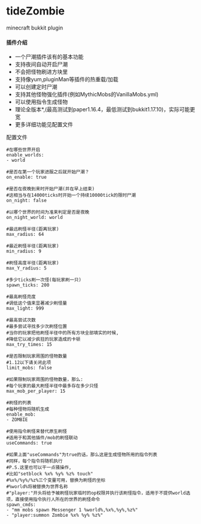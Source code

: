 # tideZombie
minecraft bukkit plugin

#### 插件介绍

* 一个尸潮插件该有的基本功能  
* 支持夜间自动开启尸潮  
* 不会把怪物刷进方块里  
* 支持像yum,pluginMan等插件的热重载/加载  
* 可以创建定时尸潮  
* 支持其他怪物强化插件(例如MythicMobs的VanillaMobs.yml)  
* 可以使用指令生成怪物  
* 理论全版本*,(最高测试到paper1.16.4，最低测试到bukkit1.17.10)，实际可能更宽  
* 更多详细功能见配置文件  

配置文件
```
#在哪些世界开启
enable_worlds:
- world

#是否在第一个玩家进服之后就开始尸潮？
on_enable: true

#是否在夜晚到来时开始尸潮(并在早上结束)
#这相当与在14000ticks时开始一个持续10000tick的限时尸潮
on_night: false

#以哪个世界的时间为准来判定是否是夜晚
on_night_world: world

#最远刷怪半径(距离玩家)
max_radius: 64

#最近刷怪半径(距离玩家)
min_radius: 9

#刷怪高度半径(距离玩家)
max_Y_radius: 5

#多少ticks刷一次怪(每玩家刷一只)
spawn_ticks: 200

#最高刷怪亮度
#调低这个值来显著减少刷怪量
max_light: 999

#最高尝试次数
#最多尝试寻找多少次刷怪位置
#当你的玩家把他刷怪半径中的所有方块全部填实的时候,
#降低它以减少疯狂的玩家造成的卡顿
max_try_times: 15

#是否限制玩家周围的怪物数量
#1.12以下请关闭此项
limit_mobs: false

#如果限制玩家周围的怪物数量，那么:
#每个玩家的最大刷怪半径中最多存在多少只怪
max_mob_per_player: 15

#刷怪的列表
#每种怪物将随机生成
enable_mob:
- ZOMBIE

#使用指令刷怪来替代原生刷怪
#适用于和其他插件/mob的刷怪联动
useCommands: true

#如果上面"useCommands"为true的话，那么这是生成怪物所用的指令列表
#同样，每个指令将随机执行
#P.S.这里也可以干一点骚操作,
#比如"setblock %x% %y% %z% touch"
#%x%/%y%/%z%三个变量可用，替换为刷怪的坐标
#%world%将被替换为世界名称
#"player:"开头将给予被刷怪玩家临时的op权限并执行该刷怪指令，适用于不提供world选项，直接使用指令执行人所在的世界的刷怪命令
spawn_cmds:
- "mm mobs spawn Messenger 1 %world%,%x%,%y%,%z%"
- "player:summon Zombie %x% %y% %z%"
```
